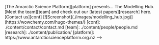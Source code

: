 <!--> [The Anrarctic Science Platform][platform] presents... The Modelling Hub.
 [Meet the team][team] and check out our [latest papers][research] here.
 [Contact us][cont]


[![Screenshot](./images/modelling_hub.jpg)](https://wowchemy.com/hugo-themes/)


[cont]: ./content/contact/contact.md
[team]: ./content/people/people.md
[research]: ./content/publication/
[platform]: https://www.antarcticscienceplatform.org.nz -->